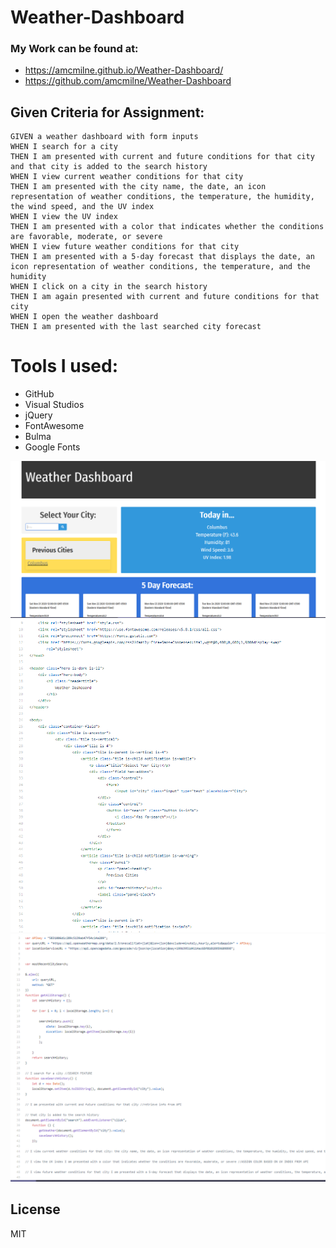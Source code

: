 # Weather-Dashboard

### My Work can be found at: 
 
- https://amcmilne.github.io/Weather-Dashboard/
- https://github.com/amcmilne/Weather-Dashboard


## Given Criteria for Assignment: 

```
GIVEN a weather dashboard with form inputs
WHEN I search for a city
THEN I am presented with current and future conditions for that city and that city is added to the search history
WHEN I view current weather conditions for that city
THEN I am presented with the city name, the date, an icon representation of weather conditions, the temperature, the humidity, the wind speed, and the UV index
WHEN I view the UV index
THEN I am presented with a color that indicates whether the conditions are favorable, moderate, or severe
WHEN I view future weather conditions for that city
THEN I am presented with a 5-day forecast that displays the date, an icon representation of weather conditions, the temperature, and the humidity
WHEN I click on a city in the search history
THEN I am again presented with current and future conditions for that city
WHEN I open the weather dashboard
THEN I am presented with the last searched city forecast
```
 
 # Tools I used: 
 - GitHub
 - Visual Studios
 - jQuery
 - FontAwesome
 - Bulma
 - Google Fonts



 <img src= "/img1.png">
 <img src= "/img2.png">
 <img src= "/img3.png">

 License
----

MIT
